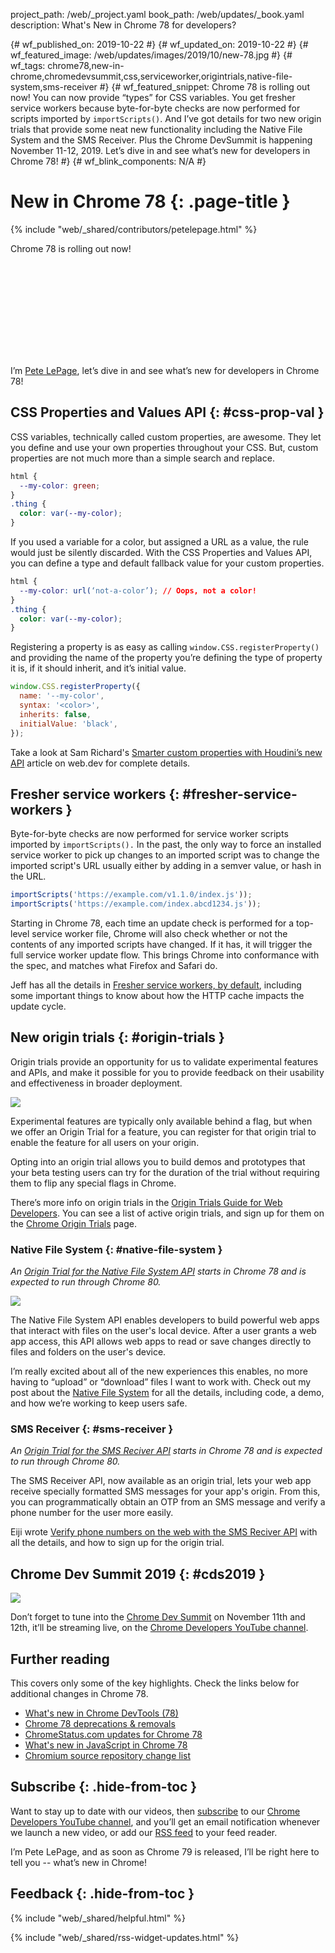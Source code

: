 project_path: /web/_project.yaml
book_path: /web/updates/_book.yaml
description: What's New in Chrome 78 for developers?

{# wf_published_on: 2019-10-22 #}
{# wf_updated_on: 2019-10-22 #}
{# wf_featured_image: /web/updates/images/2019/10/new-78.jpg #}
{# wf_tags: chrome78,new-in-chrome,chromedevsummit,css,serviceworker,origintrials,native-file-system,sms-receiver #}
{# wf_featured_snippet: Chrome 78 is rolling out now! You can now provide “types” for CSS variables. You get fresher service workers because byte-for-byte checks are now performed for scripts imported by <code>importScripts()</code>. And I’ve got details for two new origin trials that provide some neat new functionality including the Native File System and the SMS Receiver. Plus the Chrome DevSummit is happening November 11-12, 2019. Let’s dive in and see what’s new for developers in Chrome 78! #}
{# wf_blink_components: N/A #}

# New in Chrome 78 {: .page-title }

{% include "web/_shared/contributors/petelepage.html" %}

<div class="clearfix"></div>

Chrome 78 is rolling out now!

<div class="video-wrapper">
  <iframe class="devsite-embedded-youtube-video" data-video-id="Q81403HNZRc"
          data-autohide="1" data-showinfo="0" frameborder="0" allowfullscreen>
  </iframe>
</div>

I’m [Pete LePage](https://twitter.com/petele), let’s dive in and see what’s
new for developers in Chrome 78!

<div class="clearfix"></div>

## CSS Properties and Values API {: #css-prop-val }

CSS variables, technically called custom properties, are awesome. They let
you define and use your own properties throughout your CSS. But, custom
properties are not much more than a simple search and replace.

```css
html {
  --my-color: green;
}
.thing {
  color: var(--my-color);
}
```

If you used a variable for a color, but assigned a URL as a value, the
rule would just be silently discarded. With the CSS Properties and Values
API, you can define a type and default fallback value for your custom
properties.

```css
html {
  --my-color: url(‘not-a-color’); // Oops, not a color!
}
.thing {
  color: var(--my-color);
}
```

Registering a property is as easy as calling `window.CSS.registerProperty()`
and providing the name of the property you’re defining the type of property
it is, if it should inherit, and it’s initial value.

```js
window.CSS.registerProperty({
  name: '--my-color',
  syntax: '<color>',
  inherits: false,
  initialValue: 'black',
});
```

Take a look at Sam Richard's
[Smarter custom properties with Houdini’s new API][prop-val-web-dev] article
on web.dev for complete details.

[prop-val-web-dev]: https://web.dev/css-props-and-vals/

<div class="clearfix"></div>

## Fresher service workers {: #fresher-service-workers }

Byte-for-byte checks are now performed for service worker scripts imported by
`importScripts().` In the past, the only way to force an installed service
worker to pick up changes to an imported script was to change the imported
script's URL usually either by adding in a semver value, or hash in the URL.

```js
importScripts('https://example.com/v1.1.0/index.js'));
importScripts('https://example.com/index.abcd1234.js'));
```

Starting in Chrome 78, each time an update check is performed for a top-level
service worker file, Chrome will also check whether or not the contents of
any imported scripts have changed. If it has, it will trigger the full
service worker update flow. This brings Chrome into conformance with the
spec, and matches what Firefox and Safari do.

Jeff has all the details in [Fresher service workers, by default][fresher],
including some important things to know about how the HTTP cache impacts the
update cycle.

[fresher]: /web/updates/2019/09/fresher-sw

<div class="clearfix"></div>

## New origin trials {: #origin-trials }

Origin trials provide an opportunity for us to validate experimental features
and APIs, and make it possible for you to provide feedback on their usability
and effectiveness in broader deployment.

<a href="https://developers.chrome.com/origintrials/#/trials/active">
  <img src="/web/updates/images/2019/10/ot-landing.png" class="attempt-right">
</a>

Experimental features are typically only available behind a flag, but when we
offer an Origin Trial for a feature, you can register for that origin trial
to enable the feature for all users on your origin.

Opting into an origin trial allows you to build demos and prototypes that
your beta testing users can try for the duration of the trial without
requiring them to flip any special flags in Chrome.

There’s more info on origin trials in the
[Origin Trials Guide for Web Developers][ot-for-web-devs]. You can see a list
of active origin trials, and sign up for them on the
[Chrome Origin Trials][ot-listing] page.

[ot-for-web-devs]: https://googlechrome.github.io/OriginTrials/developer-guide.html
[ot-listing]: https://developers.chrome.com/origintrials/#/trials/active

<div class="clearfix"></div>

### Native File System {: #native-file-system }

*An [Origin Trial for the Native File System API][fs-ot] starts in Chrome 78
and is expected to run through Chrome 80.*

<img src="/web/updates/images/2019/10/fs-open.jpg" class="attempt-right">

The Native File System API enables developers to build powerful web apps that
interact with files on the user's local device. After a user grants a web app
access, this API allows web apps to read or save changes directly to files
and folders on the user's device.

I’m really excited about all of the new experiences this enables, no more
having to “upload” or “download” files I want to work with. Check out my post
about the [Native File System][native-fs] for all the details, including
code, a demo, and how we’re working to keep users safe.

[fs-ot]: https://developers.chrome.com/origintrials/#/view_trial/3868592079911256065
[native-fs]: /web/updates/2019/08/native-file-system

<div class="clearfix"></div>

### SMS Receiver {: #sms-receiver }

*An [Origin Trial for the SMS Reciver API][smsr-ot] starts in Chrome 78 and is
expected to run through Chrome 80.*

The SMS Receiver API, now available as an origin trial, lets your web app
receive specially formatted SMS messages for your app's origin. From this,
you can programmatically obtain an OTP from an SMS message and verify a phone
number for the user more easily.

Eiji wrote [Verify phone numbers on the web with the SMS Reciver API][sms-r]
with all the details, and how to sign up for the origin trial.

[smsr-ot]: https://developers.chrome.com/origintrials/#/view_trial/607985949695016961
[sms-r]: https://web.dev/sms-receiver-api-announcement/

<div class="clearfix"></div>

## Chrome Dev Summit 2019 {: #cds2019 }

<a href="https://developer.chrome.com/devsummit/">
  <img src="/web/updates/images/2019/10/cds-2019.png" class="attempt-left">
</a>

Don’t forget to tune into the [Chrome Dev Summit][cds-site] on November
11th and 12th,  it’ll be streaming live, on the
[Chrome Developers YouTube channel][cr-yt].

[cds-site]: https://developer.chrome.com/devsummit/
[cr-yt]: https://www.youtube.com/user/ChromeDevelopers/

<div class="clearfix"></div>

## Further reading

This covers only some of the key highlights. Check the links below for
additional changes in Chrome 78.

* [What's new in Chrome DevTools (78)](/web/updates/2019/09/devtools)
* [Chrome 78 deprecations & removals](/web/updates/2019/09/chrome-78-deps-rems)
* [ChromeStatus.com updates for Chrome 78](https://www.chromestatus.com/features#milestone%3D78)
* [What's new in JavaScript in Chrome 78](https://v8.dev/blog/v8-release-78)
* [Chromium source repository change list](https://chromium.googlesource.com/chromium/src/+log/77.0.3865.75..78.0.3904.72)

## Subscribe {: .hide-from-toc }

Want to stay up to date with our videos, then [subscribe](https://goo.gl/6FP1a5)
to our [Chrome Developers YouTube channel](https://www.youtube.com/user/ChromeDevelopers/),
and you’ll get an email notification whenever we launch a new video, or add our
[RSS feed](/web/shows/rss.xml) to your feed reader.

I’m Pete LePage, and as soon as Chrome 79 is released, I’ll be right
here to tell you -- what’s new in Chrome!

## Feedback {: .hide-from-toc }

{% include "web/_shared/helpful.html" %}

{% include "web/_shared/rss-widget-updates.html" %}
